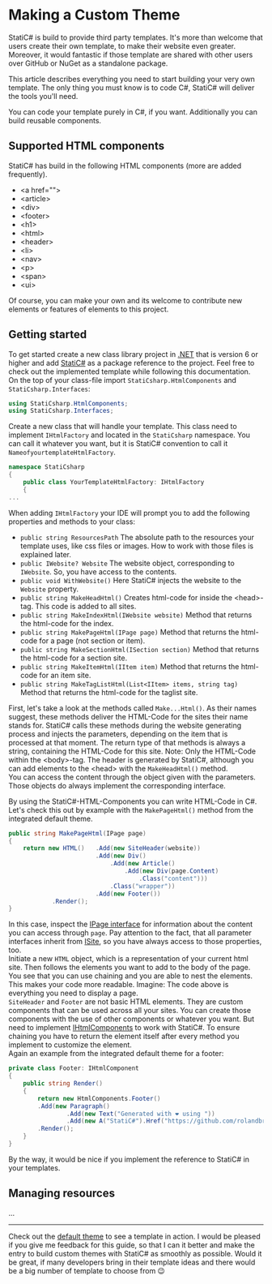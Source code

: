 # Making a Custom Theme

StatiC# is build to provide third party templates.  It's more than welcome that users create their own template, to make their website even greater. Moreover, it would fantastic if those template are shared with other users over GitHub or NuGet as a standalone package.  

This article describes everything you need to start building your very own template. The only thing you must know is to code C#, StatiC# will deliver the tools you'll need.  

You can code your template purely in C#, if you want. Additionally you can build reusable components.

## Supported HTML components

StatiC# has build in the following HTML components (more are added frequently).  

- \<a href="">
- \<article>
- \<div>
- \<footer>
- \<h1>
- \<html>
- \<header>
- \<li>
- \<nav>
- \<p>
- \<span>
- \<ui>

Of course, you can make your own and its welcome to contribute new elements or features of elements to this project.  

## Getting started

To get started create a new class library project in [.NET](https://dotnet.microsoft.com/en-us/) that is version 6 or higher and add [StatiC#](https://github.com/rolandbraun-dev/StatiCsharp) as a package reference to the project. Feel free to check out the implemented template while following this documentation.  
On the top of your class-file import `StatiCsharp.HtmlComponents` and `StatiCsharp.Interfaces`:

```C#
using StatiCsharp.HtmlComponents;
using StatiCsharp.Interfaces;
```

Create a new class that will handle your template. This class need to implement `IHtmlFactory` and located in the `StatiCsharp` namespace. You can call it whatever you want, but it is StatiC# convention to call it `NameofyourtemplateHtmlFactory`.

```C#
namespace StatiCsharp
{
    public class YourTemplateHtmlFactory: IHtmlFactory
    {
...
```

When adding `IHtmlFactory` your IDE will prompt you to add the following properties and methods to your class:  
- `public string ResourcesPath` The absolute path to the resources your template uses, like css files or images. How to work with those files is explained later.
- `public IWebsite? Website` The website object, corresponding to `IWebsite`. So, you have access to the contents.
- `public void WithWebsite()` Here StatiC# injects the website to the `Website` property.
- `public string MakeHeadHtml()` Creates html-code for inside the \<head>-tag. This code is added to all sites.
- `public string MakeIndexHtml(IWebsite website)` Method that returns the html-code for the index.
- `public string MakePageHtml(IPage page)` Method that returns the html-code for a page (not section or item).
- `public string MakeSectionHtml(ISection section)` Method that returns the html-code for a section site.
- `public string MakeItemHtml(IItem item)` Method that returns the html-code for an item site.
- `public string MakeTagListHtml(List<IItem> items, string tag)` Method that returns the html-code for the taglist site.

First, let's take a look at the methods called `Make...Html()`. As their names suggest, these methods deliver the HTML-Code for the sites their name stands for. StatiC# calls these methods during the website generating process and injects the parameters, depending on the item that is processed at that moment. The return type of that methods is always a string, containing the HTML-Code for this site. Note: Only the HTML-Code within the \<body>-tag.  The header is generated by StatiC#, although you can add elements to the \<head> with the `MakeHeadHtml()` method.   
You can access the content through the object given with the parameters. Those objects do always implement the corresponding interface.  

By using the StatiC#-HTML-Components you can write HTML-Code in C#. Let's check this out by example with the `MakePageHtml()` method from the integrated default theme.

```C#
public string MakePageHtml(IPage page)
{
    return new HTML()   .Add(new SiteHeader(website))
                        .Add(new Div()
                            .Add(new Article()
                                .Add(new Div(page.Content)
                                    .Class("content")))
                            .Class("wrapper"))
                        .Add(new Footer())
            .Render();
}
```

In this case, inspect the [IPage interface](github.com/rolandbraun-dev/StatiCsharp/blob/master/Sources/Interfaces/IPage.cs) for information about the content you can access through `page`. Pay attention to the fact, that all parameter interfaces inherit from [ISite](github.com/rolandbraun-dev/StatiCsharp/blob/master/Sources/Interfaces/ISite.cs), so you have always access to those properties, too.  
Initiate a new `HTML` object, which is a representation of your current html site. Then follows the elements you want to add to the body of the page. You see that you can use chaining and you are able to nest the elements. This makes your code more readable. Imagine: The code above is everything you need to display a page.  
`SiteHeader` and `Footer` are not basic HTML elements. They are custom components that can be used across all your sites. You can create those components with the use of other components or whatever you want. But need to implement [IHtmlComponents](github.com/rolandbraun-dev/StatiCsharp/blob/master/Sources/Interfaces/IHtmlComponent.cs) to work with StatiC#. To ensure chaining you have to return the element itself after every method you implement to customize the element.  
Again an example from the integrated default theme for a footer:

```C#
private class Footer: IHtmlComponent
{
    public string Render()
    {
        return new HtmlComponents.Footer()
        .Add(new Paragraph()
                .Add(new Text("Generated with ❤️ using "))
                .Add(new A("StatiC#").Href("https://github.com/rolandbraun-dev/StatiCsharp")))
        .Render();
    }
}
```

By the way, it would be nice if you implement the reference to StatiC# in your templates.

## Managing resources

...

---

Check out the [default theme]() to see a template in action. I would be pleased if you give me feedback for this guide, so that I can it better and make the entry to build custom themes with StatiC# as smoothly as possible. Would it be great, if many developers bring in their template ideas and there would be a big number of template to choose from 😉
